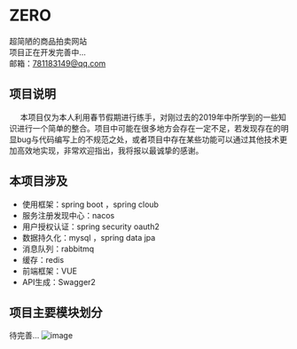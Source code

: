 # ZERO 
超简陋的商品拍卖网站   
项目正在开发完善中...  
邮箱：781183149@qq.com

## 项目说明
&#160; &#160;&#160;&#160;本项目仅为本人利用春节假期进行练手，对刚过去的2019年中所学到的一些知识进行一个简单的整合。项目中可能在很多地方会存在一定不足，若发现存在的明显bug与代码编写上的不规范之处，或者项目中存在某些功能可以通过其他技术更加高效地实现，非常欢迎指出，我将报以最诚挚的感谢。  

## 本项目涉及
* 使用框架：spring boot ，spring cloub
* 服务注册发现中心：nacos
* 用户授权认证：spring security oauth2
* 数据持久化：mysql ，spring data jpa
* 消息队列：rabbitmq
* 缓存：redis
* 前端框架：VUE
* API生成：Swagger2 

## 项目主要模块划分
待完善...
![image](https://note.youdao.com/yws/api/personal/file/508DD3EB1CAD4679957F5C9371703A81?method=download&shareKey=0537822fbb11444da8f1c38a2c63e33d)